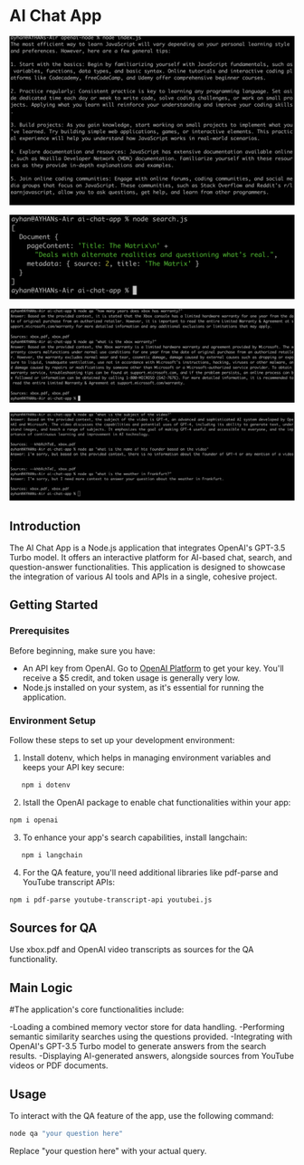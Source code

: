 # AI Chat App

![chat](images/2.png)

![chat](images/4.png)

![qa](images/5.png)

![qa2](images/6.png)

## Introduction

The AI Chat App is a Node.js application that integrates OpenAI's GPT-3.5 Turbo model. It offers an interactive platform for AI-based chat, search, and question-answer functionalities. This application is designed to showcase the integration of various AI tools and APIs in a single, cohesive project.

## Getting Started

### Prerequisites

Before beginning, make sure you have:

- An API key from OpenAI. Go to [OpenAI Platform](https://platform.openai.com/usage) to get your key. You'll receive a $5 credit, and token usage is generally very low.
- Node.js installed on your system, as it's essential for running the application.

### Environment Setup

Follow these steps to set up your development environment:

1. Install dotenv, which helps in managing environment variables and keeps your API key secure:

```bash
   npm i dotenv
```

2. Istall the OpenAI package to enable chat functionalities within your app:

```bash
npm i openai
```

3. To enhance your app's search capabilities, install langchain:

```bash
   npm i langchain
```

4. For the QA feature, you'll need additional libraries like pdf-parse and YouTube transcript APIs:

```bash
npm i pdf-parse youtube-transcript-api youtubei.js
```

## Sources for QA

Use xbox.pdf and OpenAI video transcripts as sources for the QA functionality.

## Main Logic

#The application's core functionalities include:

-Loading a combined memory vector store for data handling.
-Performing semantic similarity searches using the questions provided.
-Integrating with OpenAI's GPT-3.5 Turbo model to generate answers from the search results.
-Displaying AI-generated answers, alongside sources from YouTube videos or PDF documents.

## Usage

To interact with the QA feature of the app, use the following command:

```bash
node qa "your question here"

```

Replace "your question here" with your actual query.
